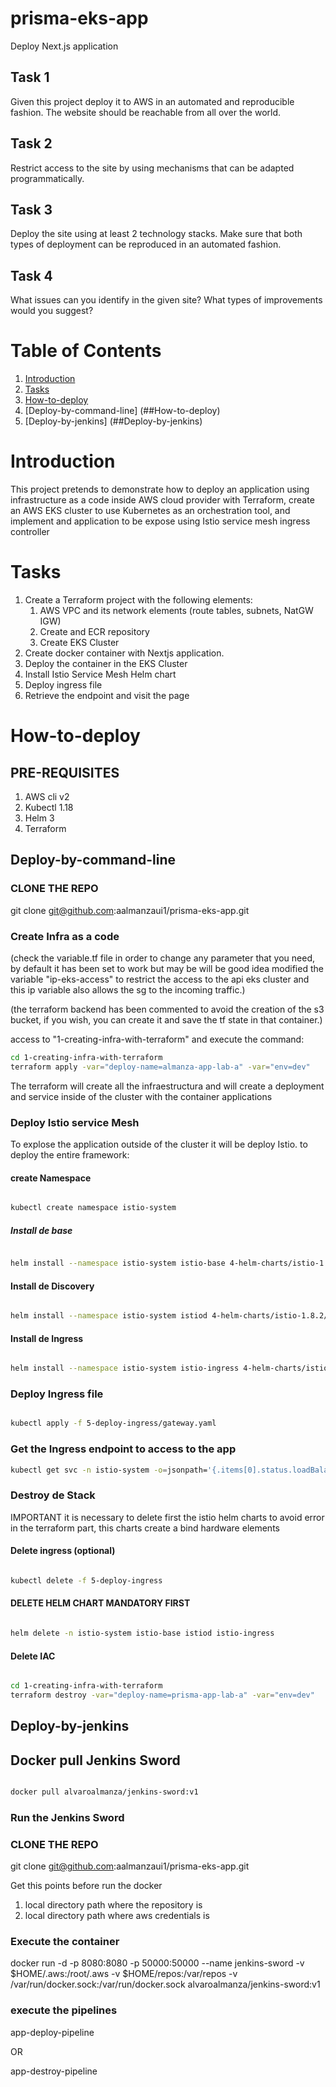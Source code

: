 # prisma-eks-app
Deploy Next.js application

## Task 1 

Given this project deploy it to AWS in an automated and reproducible fashion. The website should be reachable from all over the world.

## Task 2 

Restrict access to the site by using mechanisms that can be adapted programmatically.

## Task 3 

Deploy the site using at least 2 technology stacks. Make sure that both types of deployment can be reproduced in an automated fashion.

## Task 4 

What issues can you identify in the given site? What types of improvements would you suggest?


# Table of Contents
1. [Introduction](#Introduction )
2. [Tasks](#Tasks)
3. [How-to-deploy](#How-to-deploy)
  1. [Deploy-by-command-line] (##How-to-deploy)
  2. [Deploy-by-jenkins] (##Deploy-by-jenkins)

# Introduction


This project pretends to demonstrate how to deploy an application using infrastructure as a code inside AWS cloud provider with Terraform, create an AWS EKS cluster to use Kubernetes as an orchestration tool, and implement and application to be expose using Istio service mesh ingress controller

# Tasks
1. Create a Terraform project with the following elements:
    1. AWS VPC and its network elements (route tables, subnets, NatGW IGW)
    2. Create and ECR repository
    3. Create EKS Cluster
2. Create docker container with Nextjs application.
3. Deploy the container in the EKS Cluster
4. Install Istio Service Mesh Helm chart
5. Deploy ingress file
6. Retrieve the endpoint and visit the page

# How-to-deploy

## PRE-REQUISITES

1. AWS cli v2
2. Kubectl 1.18
3. Helm 3
4. Terraform

## Deploy-by-command-line

### CLONE THE REPO

git clone git@github.com:aalmanzaui1/prisma-eks-app.git

### Create Infra as a code

(check the variable.tf file in order to change any parameter that you need, by default it has been set to work but may be will be good idea modified the variable "ip-eks-access" to restrict the access to the api eks cluster and this ip variable also allows the sg to the incoming traffic.)

(the terraform backend has been commented to avoid the creation of the s3 bucket, if you wish, you can create it and save the tf state in that container.)

access to "1-creating-infra-with-terraform" and execute the command:

```bash
cd 1-creating-infra-with-terraform
terraform apply -var="deploy-name=almanza-app-lab-a" -var="env=dev"

```

The terraform will create all the infraestructura and will create a deployment and service inside of the cluster with the container applications

### Deploy Istio service Mesh

To explose the application outside of the cluster it will be deploy Istio. to deploy the entire framework:


#### create Namespace

```bash

kubectl create namespace istio-system

```
##### Install de base 
```bash

helm install --namespace istio-system istio-base 4-helm-charts/istio-1.8.2/manifests/charts/base

```

#### Install de Discovery
```bash

helm install --namespace istio-system istiod 4-helm-charts/istio-1.8.2/manifests/charts/istio-control/istio-discovery --set global.hub="docker.io/istio" --set global.tag="1.8.2"

```
#### Install de Ingress
```bash

helm install --namespace istio-system istio-ingress 4-helm-charts/istio-1.8.2/manifests/charts/gateways/istio-ingress --set global.hub="docker.io/istio" --set global.tag="1.8.2"

```

### Deploy Ingress file

```bash

kubectl apply -f 5-deploy-ingress/gateway.yaml

```

### Get the Ingress endpoint to access to the app

```bash
kubectl get svc -n istio-system -o=jsonpath='{.items[0].status.loadBalancer.ingress[0].hostname}'

```

### Destroy de Stack

IMPORTANT it is necessary to delete first the istio helm charts to avoid error in the terraform part, this charts create a bind hardware elements

#### Delete ingress (optional)

```bash

kubectl delete -f 5-deploy-ingress

```

#### DELETE HELM CHART MANDATORY FIRST

```bash

helm delete -n istio-system istio-base istiod istio-ingress

```

#### Delete IAC

```bash

cd 1-creating-infra-with-terraform
terraform destroy -var="deploy-name=prisma-app-lab-a" -var="env=dev"

```

## Deploy-by-jenkins

## Docker pull Jenkins Sword

```bash

docker pull alvaroalmanza/jenkins-sword:v1

```

### Run the Jenkins Sword

### CLONE THE REPO

git clone git@github.com:aalmanzaui1/prisma-eks-app.git

Get this points before run the docker 
 

1. local directory path where the repository is
2. local directory path where aws credentials is


### Execute the container


docker run -d -p 8080:8080 -p 50000:50000 --name jenkins-sword -v $HOME/.aws:/root/.aws -v $HOME/repos:/var/repos -v /var/run/docker.sock:/var/run/docker.sock alvaroalmanza/jenkins-sword:v1

### execute the pipelines

app-deploy-pipeline

OR 

app-destroy-pipeline

